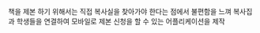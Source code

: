 <Sprinter>

책을 제본 하기 위해서는 직접 복사실을 찾아가야 한다는 점에서
불편함을 느껴 복사집과 학생들을 연결하여 
모바일로 제본 신청을 할 수 있는 어플리케이션을 제작


